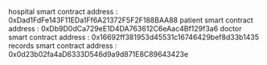 hospital smart contract address : 0xDad1FdFe143F11EDa1Ff6A21372F5F2F188BAA88
patient smart contract address  : 0xDb9D0dCa729eE1D4DA763612C6eAac4Bf129f3a6
doctor smart contract address   : 0x16692ff381953d45531c16746429bef8d33b1435
records smart contract address  : 0x0d23b02fa4aD6333D546d9a9d871E8C89643423e

